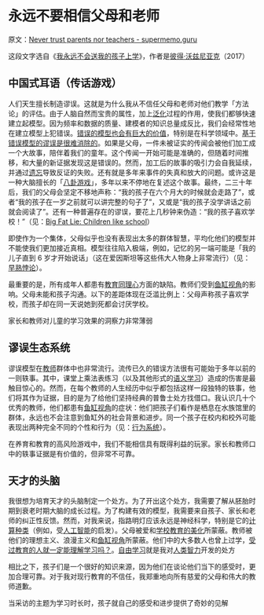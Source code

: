 # 永远不要相信父母和老师

原文：[Never trust parents nor teachers - supermemo.guru](https://supermemo.guru/wiki/Never_trust_parents_nor_teachers)

这段文字选自《[我永远不会送我的孩子上学](https://supermemo.guru/wiki/Problem_of_Schooling)》，作者是[彼得·沃兹尼亚克](https://supermemo.guru/wiki/Piotr_Wozniak)（2017）

## 中国式耳语（传话游戏）

人们天生擅长制造谬误。这就是为什么我从不信任父母和老师对他们教学「方法论」的评估。由于人脑自然而宝贵的属性，加上[泛化](https://supermemo.guru/wiki/Generalization)过程的作用，使我们都够快速建立起模型。因为频率和数据的质量、建模者的知识总量成反比，我们会经常性地在建立模型上犯错误。[错误的模型也会有巨大的价值](https://supermemo.guru/wiki/Value_of_wrong_models)，特别是在科学领域中。[基于错误模型的谬误是很难消除的](https://supermemo.guru/wiki/Myths_are_easy_to_swallow_and_hard_to_kill)。如果是父母，一件未被证实的传闻会被他们加工成一个大故事，陪伴着我们的童年。这个传闻一开始可能是准确的，但随着时间推移，和大量的新证据发现这是错误的。然而，加工后的故事的吸引力会自我延续，并通过[遗忘](https://supermemo.guru/wiki/Forgetting)导致反证的失败。还有就是多年来事件的失真和放大的问题。或许这是一种大脑擅长的「[八卦游戏](https://en.wikipedia.org/wiki/Chinese_whispers)」，多年以来不停地在复述这个故事。最终，二三十年后，我们的父母会坚定不移地声称：“我的孩子在六个月大的时候就会走路了”，或者“我的孩子在一岁之前就可以讲完整的句子了”，又或是“我的孩子没学讲话之前就会阅读了”。还有一种普遍存在的谬误，要花上几秒钟来伪造：“我的孩子喜欢学校！”（见：[Big Fat Lie: Children like school](https://supermemo.guru/wiki/Big_Fat_Lie:_Children_like_school)）

即使作为一个集体，父母似乎也没有表现出太多的群体智慧，平均化他们的模型并不能使我们更加接近真相。模型往往陷入极端，例如，记忆的另一端可能是「我的儿子直到 6 岁才开始说话」（这在爱因斯坦等这些伟大人物身上非常流行）（见：[早熟悖论](https://supermemo.guru/wiki/Precocity_paradox)）。

最重要的是，所有成年人都患有[教育同理心](https://supermemo.guru/wiki/Educational_empathy)方面的缺陷。教师们受到[鱼缸视角](https://supermemo.guru/wiki/Fish_tank_perspective)的影响。父母未能和孩子沟通。以下的差距体现在泛滥比例上：父母声称孩子喜欢学校，而孩子却在同一天说她到死都会讨厌学校。

家长和教师对儿童的学习效果的洞察力非常薄弱

## 谬误生态系统

谬误模型在[教师](https://supermemo.guru/wiki/Teacher)群体中也非常流行。流传已久的错误方法很有可能始于多年以前的一则轶事。其中，课堂上乘法表练习（以及其他形式的[语义学习](https://supermemo.guru/wiki/Asemantic_learning)）造成的伤害是最触目惊心的。然而，在每个教师的人生经历中似乎都包括这样一段独特的轶事，他们将其作为证据，目的是为了给他们坚持经典的普鲁士处方找借口。我认识几十个优秀的教师，他们都患有[鱼缸视角](https://supermemo.guru/wiki/Fish_tank_perspective)的症状：他们把孩子们看作是栖息在水族馆里的群体，永远也不会注意到鱼缸外的社会背景和进步。同一个孩子在校内和校外可能表现出两种完全不同的个性和行为（见：[行为系统](https://supermemo.guru/wiki/Behavioral_system)）。

在养育和教育的高风险游戏中，我们不能相信具有既得利益的玩家。家长和教师口中的轶事证据是有价值的，但非常不可靠。

## 天才的头脑

我很想为培育天才的头脑制定一个处方。为了开出这个处方，我需要了解从胚胎时期到衰老时期大脑的成长过程。为了构建有效的模型，我需要来自孩子、家长和老师的纠正性反馈。然而，对我来说，指路明灯应该永远是神经科学，特别是它的[计算种类](https://supermemo.guru/wiki/Conceptual_computation)（例如，受[人工智能](https://supermemo.guru/wiki/Artificial_intelligence)的启发）。父母被爱和[学校教育的美化](https://supermemo.guru/wiki/Glorification_of_schooling)所蒙蔽。教师被他们的理想主义、浪漫主义和[鱼缸视角](https://supermemo.guru/wiki/Fish_tank_perspective)所蒙蔽。他们中的大多数人也曾上过学，[受过教育的人就一定能理解学习吗？](https://supermemo.guru/wiki/Schooled_people_do_not_understand_free_learning)。[自由学习](https://supermemo.guru/wiki/Free_learning)就是我对[人类智力](https://supermemo.guru/wiki/Intelligence)开发的处方

相比之下，孩子们是一个很好的知识来源，因为他们在谈论他们当下的感受时，更加合理可靠。对于我对现行教育的不信任，我郑重地向所有慈爱的父母和伟大的教师道歉。

当采访的主题为学习时长时，孩子就自己的感受和进步提供了奇妙的见解